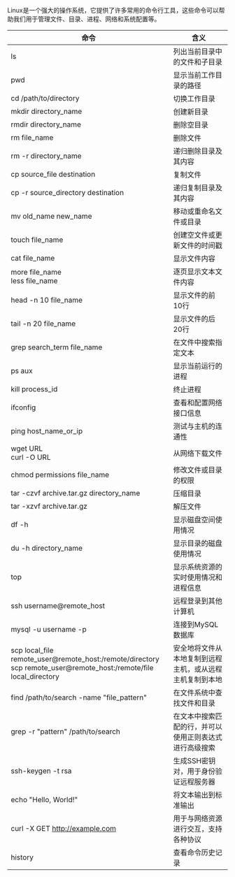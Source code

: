 Linux是一个强大的操作系统，它提供了许多常用的命令行工具，这些命令可以帮助我们用于管理文件、目录、进程、网络和系统配置等。

| 命令                                                         | 含义                                                     |
| ------------------------------------------------------------ | -------------------------------------------------------- |
| ls                                                           | 列出当前目录中的文件和子目录                             |
| pwd                                                          | 显示当前工作目录的路径                                   |
| cd /path/to/directory                                        | 切换工作目录                                             |
| mkdir directory_name                                         | 创建新目录                                               |
| rmdir directory_name                                         | 删除空目录                                               |
| rm file_name                                                 | 删除文件                                                 |
| rm -r directory_name                                         | 递归删除目录及其内容                                     |
| cp source_file destination                                   | 复制文件                                                 |
| cp -r source_directory destination                           | 递归复制目录及其内容                                     |
| mv old_name new_name                                         | 移动或重命名文件或目录                                   |
| touch file_name                                              | 创建空文件或更新文件的时间戳                             |
| cat file_name                                                | 显示文件内容                                             |
| more file_name <br />less file_name                          | 逐页显示文本文件内容                                     |
| head -n 10 file_name                                         | 显示文件的前10行                                         |
| tail -n 20 file_name                                         | 显示文件的后20行                                         |
| grep search_term file_name                                   | 在文件中搜索指定文本                                     |
| ps aux                                                       | 显示当前运行的进程                                       |
| kill process_id                                              | 终止进程                                                 |
| ifconfig                                                     | 查看和配置网络接口信息                                   |
| ping host_name_or_ip                                         | 测试与主机的连通性                                       |
| wget URL <br />curl -O URL                                   | 从网络下载文件                                           |
| chmod permissions file_name                                  | 修改文件或目录的权限                                     |
| tar -czvf archive.tar.gz directory_name                      | 压缩目录                                                 |
| tar -xzvf archive.tar.gz                                     | 解压文件                                                 |
| df -h                                                        | 显示磁盘空间使用情况                                     |
| du -h directory_name                                         | 显示目录的磁盘使用情况                                   |
| top                                                          | 显示系统资源的实时使用情况和进程信息                     |
| ssh username@remote_host                                     | 远程登录到其他计算机                                     |
| mysql -u username -p                                         | 连接到MySQL数据库                                        |
| scp local_file remote_user@remote_host:/remote/directory<br />scp remote_user@remote_host:/remote/file local_directory | 安全地将文件从本地复制到远程主机，或从远程主机复制到本地 |
| find /path/to/search -name "file_pattern"                    | 在文件系统中查找文件和目录                               |
| grep -r "pattern" /path/to/search                            | 在文本中搜索匹配的行，并可以使用正则表达式进行高级搜索   |
| ssh-keygen -t rsa                                            | 生成SSH密钥对，用于身份验证远程服务器                    |
| echo "Hello, World!"                                         | 将文本输出到标准输出                                     |
| curl -X GET http://example.com                               | 用于与网络资源进行交互，支持各种协议                     |
| history                                                      | 查看命令历史记录                                         |

